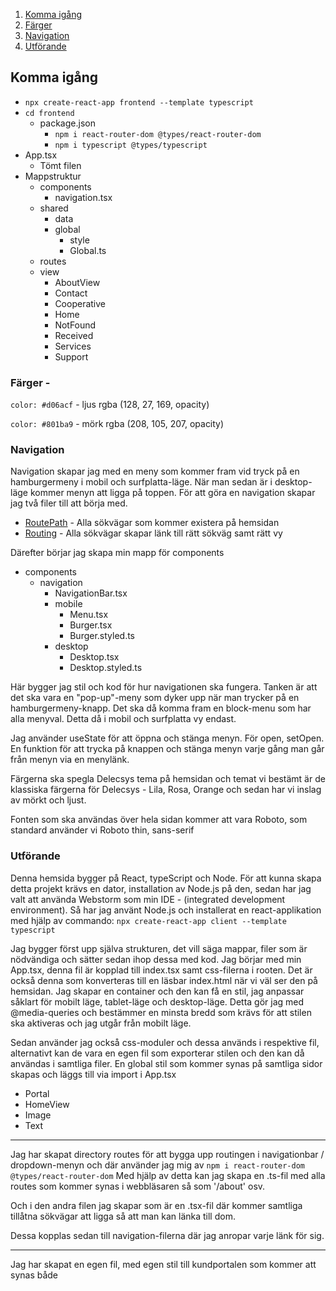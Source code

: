 1. [Komma igång](#komma-igng)
2. [Färger](#frger--)
3. [Navigation](#navigation)
4. [Utförande](#utfrande)

## Komma igång

- `npx create-react-app frontend --template typescript`
- `cd frontend`
  - package.json
    - `npm i react-router-dom @types/react-router-dom`
    - `npm i typescript @types/typescript`
- App.tsx
  - Tömt filen
- Mappstruktur
  - components
    - navigation.tsx
  - shared
    - data
    - global
      - style
      - Global.ts
  - routes
  - view
    - AboutView
    - Contact
    - Cooperative
    - Home
    - NotFound
    - Received
    - Services
    - Support

### Färger -

`color: #d06acf` - ljus rgba (128, 27, 169, opacity)

`color: #801ba9` - mörk rgba (208, 105, 207, opacity)

### Navigation

Navigation skapar jag med en meny som kommer fram vid tryck på en hamburgermeny i mobil och surfplatta-läge. När man
sedan är i desktop-läge kommer menyn att ligga på toppen. För att göra en navigation skapar jag två filer till att börja
med.

- [RoutePath](./client/src/routes/RoutePath.ts) - Alla sökvägar som kommer existera på hemsidan
- [Routing](./client/src/routes/Routing.tsx) - Alla sökvägar skapar länk till rätt sökväg samt rätt vy

Därefter börjar jag skapa min mapp för components

- components
  - navigation
    - NavigationBar.tsx
    - mobile
      - Menu.tsx
      - Burger.tsx
      - Burger.styled.ts
    - desktop
      - Desktop.tsx
      - Desktop.styled.ts

Här bygger jag stil och kod för hur navigationen ska fungera.
Tanken är att det ska vara en "pop-up"-meny som dyker upp när man trycker på en hamburgermeny-knapp.
Det ska då komma fram en block-menu som har alla menyval. Detta då i mobil och surfplatta vy endast.

Jag använder useState för att öppna och stänga menyn. För open, setOpen.
En funktion för att trycka på knappen och stänga menyn varje gång man går från menyn via en menylänk.

Färgerna ska spegla Delecsys tema på hemsidan och temat vi bestämt är de klassiska färgerna för
Delecsys - Lila, Rosa, Orange och sedan har vi inslag av mörkt och ljust.

Fonten som ska användas över hela sidan kommer att vara Roboto, som standard använder vi Roboto thin, sans-serif

### Utförande

Denna hemsida bygger på React, typeScript och Node. För att kunna skapa detta projekt krävs en dator, installation av
Node.js på den, sedan har jag valt att använda Webstorm som min IDE - (integrated development environment).
Så har jag använt Node.js och installerat en react-applikation med hjälp av commando:
`npx create-react-app client --template typescript`

Jag bygger först upp själva strukturen, det vill säga mappar, filer som är nödvändiga och sätter sedan ihop dessa med
kod.
Jag börjar med min App.tsx, denna fil är kopplad till index.tsx samt css-filerna i rooten. Det är också denna som
konverteras till en läsbar index.html när vi väl ser den på hemsidan.
Jag skapar en container och den kan få en stil, jag anpassar såklart för mobilt läge, tablet-läge och desktop-läge.
Detta gör jag med @media-queries och bestämmer en minsta bredd som krävs för att stilen ska aktiveras och jag utgår från
mobilt läge.

Sedan använder jag också css-moduler och dessa används i respektive fil, alternativt kan de vara en egen fil som
exporterar stilen och den kan då användas i samtliga filer.
En global stil som kommer synas på samtliga sidor skapas och läggs till via import i App.tsx

- Portal
- HomeView
- Image
- Text

---

Jag har skapat directory routes för att bygga upp routingen i navigationbar / dropdown-menyn och där använder jag mig
av `npm i react-router-dom @types/react-router-dom`
Med hjälp av detta kan jag skapa en .ts-fil med alla routes som kommer synas i webbläsaren så som '/about' osv.

Och i den andra filen jag skapar som är en .tsx-fil där kommer samtliga tillåtna sökvägar att ligga så att man kan länka
till dom.

Dessa kopplas sedan till navigation-filerna där jag anropar varje länk för sig.

---

Jag har skapat en egen fil, med egen stil till kundportalen som kommer att synas både
